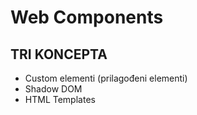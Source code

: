 # Web Components

## TRI KONCEPTA
* Custom elementi (prilagođeni elementi)
* Shadow DOM 
* HTML Templates

